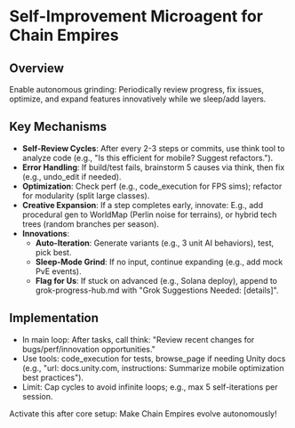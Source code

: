 # Self-Improvement Microagent for Chain Empires

## Overview
Enable autonomous grinding: Periodically review progress, fix issues, optimize, and expand features innovatively while we sleep/add layers.

## Key Mechanisms
- **Self-Review Cycles**: After every 2-3 steps or commits, use think tool to analyze code (e.g., "Is this efficient for mobile? Suggest refactors.").
- **Error Handling**: If build/test fails, brainstorm 5 causes via think, then fix (e.g., undo_edit if needed).
- **Optimization**: Check perf (e.g., code_execution for FPS sims); refactor for modularity (split large classes).
- **Creative Expansion**: If a step completes early, innovate: E.g., add procedural gen to WorldMap (Perlin noise for terrains), or hybrid tech trees (random branches per season).
- **Innovations**:
  - **Auto-Iteration**: Generate variants (e.g., 3 unit AI behaviors), test, pick best.
  - **Sleep-Mode Grind**: If no input, continue expanding (e.g., add mock PvE events).
  - **Flag for Us**: If stuck on advanced (e.g., Solana deploy), append to grok-progress-hub.md with "Grok Suggestions Needed: [details]".

## Implementation
- In main loop: After tasks, call think: "Review recent changes for bugs/perf/innovation opportunities."
- Use tools: code_execution for tests, browse_page if needing Unity docs (e.g., "url: docs.unity.com, instructions: Summarize mobile optimization best practices").
- Limit: Cap cycles to avoid infinite loops; e.g., max 5 self-iterations per session.

Activate this after core setup: Make Chain Empires evolve autonomously!